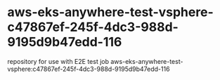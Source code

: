 # aws-eks-anywhere-test-vsphere-c47867ef-245f-4dc3-988d-9195d9b47edd-116
repository for use with E2E test job aws-eks-anywhere-test-vsphere:c47867ef-245f-4dc3-988d-9195d9b47edd-116
